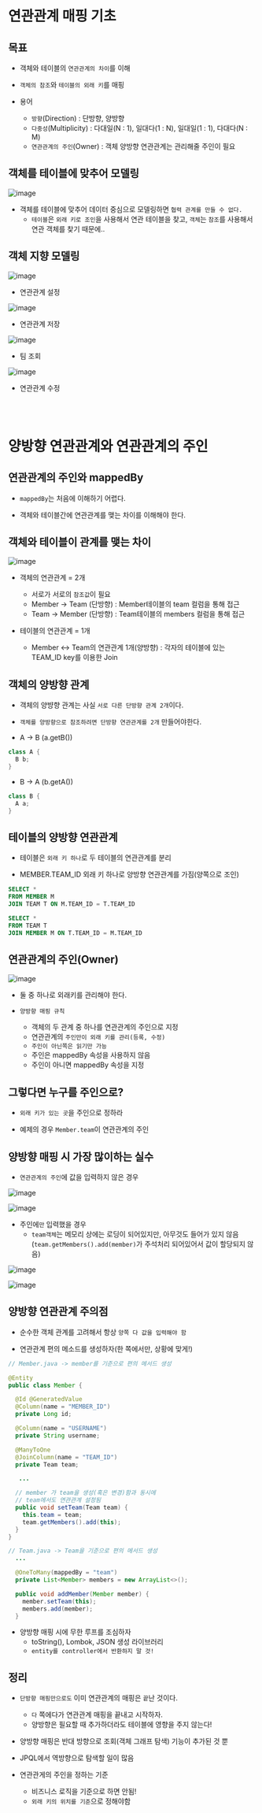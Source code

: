 # 연관관계 매핑 기초

## 목표

- 객체와 테이블의 `연관관계의 차이`를 이해

- `객체의 참조`와 `테이블의 외래 키`를 매핑

- 용어
  - `방향`(Direction) : 단방향, 양방향
  - `다중성`(Multiplicity) : 다대일(N : 1), 일대다(1 : N), 일대일(1 : 1), 다대다(N : M)
  - `연관관계의 주인`(Owner) : 객체 양방향 연관관계는 관리해줄 주인이 필요

## 객체를 테이블에 맞추어 모델링

![image](https://user-images.githubusercontent.com/109258306/222956391-3738fd0f-d5f0-40fa-92e7-fc8deef9efcd.png)

- 객체를 테이블에 맞추어 데이터 중심으로 모델링하면 `협력 관계를 만들 수 없다.`
  - `테이블`은 `외래 키로 조인`을 사용해서 연관 테이블을 찾고, `객체`는 `참조`를 사용해서 연관 객체를 찾기 때문에..

## 객체 지향 모델링

![image](https://user-images.githubusercontent.com/109258306/222956667-0baf296c-c9fa-4a39-a4e7-e0352d7240e3.png)

- 연관관계 설정

![image](https://user-images.githubusercontent.com/109258306/222957079-edb5313c-fe70-45d1-b101-7ffe0b4d19ac.png)

- 연관관계 저장

![image](https://user-images.githubusercontent.com/109258306/222957122-cabc3ef6-a964-4ccd-8de7-907c98e8cfcb.png)

- 팀 조회

![image](https://user-images.githubusercontent.com/109258306/222957212-d8de80d1-c292-4435-9e83-6358b4ce26d1.png)

- 연관관계 수정

<br><br>

# 양방향 연관관계와 연관관계의 주인

## 연관관계의 주인와 mappedBy

- `mappedBy`는 처음에 이해하기 어렵다.

- 객체와 테이블간에 연관관계를 맺는 차이를 이해해야 한다.

## 객체와 테이블이 관계를 맺는 차이

![image](https://user-images.githubusercontent.com/109258306/222957928-1fb82cda-2aac-4333-ab21-a17ef3befa4e.png)

- 객체의 연관관계 = 2개
  - 서로가 서로의 `참조값`이 필요
  - Member -> Team (단방향) : Member테이블의 team 컬럼을 통해 접근
  - Team -> Member (단방향) : Team테이블의 members 컬럼을 통해 접근

- 테이블의 연관관계 = 1개
  - Member <-> Team의 연관관계 1개(양방향) : 각자의 테이블에 있는 TEAM_ID key를 이용한 Join

## 객체의 양방향 관계

- 객체의 양뱡향 관계는 사실 `서로 다른 단방향 관계 2개`이다.

- `객체를 양방향으로 참조하려면 단방향 연관관계를 2개` 만들어야한다.

- A -> B (a.getB())

```java
class A {
  B b;
}
```

- B -> A (b.getA())

```java
class B {
  A a;
}
```

## 테이블의 양방향 연관관계

- 테이블은 `외래 키 하나`로 두 테이블의 연관관계를 분리

- MEMBER.TEAM_ID 외래 키 하나로 양방향 연관관계를 가짐(양쪽으로 조인)

```sql
SELECT *
FROM MEMBER M
JOIN TEAM T ON M.TEAM_ID = T.TEAM_ID

SELECT *
FROM TEAM T
JOIN MEMBER M ON T.TEAM_ID = M.TEAM_ID
```

## 연관관계의 주인(Owner)

![image](https://user-images.githubusercontent.com/109258306/222958449-7bb4c1c4-6a34-466d-a939-a7df3df26f69.png)

- 둘 중 하나로 외래키를 관리해야 한다.

- `양방향 매핑 규칙`
  - 객체의 두 관계 중 하나를 연관관계의 주인으로 지정
  - 연관관계의 `주인만이 외래 키를 관리(등록, 수정)`
  - `주인이 아닌쪽은 읽기만 가능`
  - 주인은 mappedBy 속성을 사용하지 않음
  - 주인이 아니면 mappedBy 속성을 지정

## 그렇다면 누구를 주인으로?

- `외래 키가 있는 곳`을 주인으로 정하라

- 예제의 경우 `Member.team`이 연관관계의 주인

## 양방향 매핑 시 가장 많이하는 실수

- `연관관계의 주인`에 값을 입력하지 않은 경우

![image](https://user-images.githubusercontent.com/109258306/223415330-e7d1d416-4698-4eae-aed8-f98b3dab563d.png)

![image](https://user-images.githubusercontent.com/109258306/223415589-98d278c0-6b4a-405b-a695-26c086d07353.png)

- 주인에`만` 입력했을 경우
  - `team객체`는 메모리 상에는 로딩이 되어있지만, 아무것도 들어가 있지 않음(`team.getMembers().add(member)`가 주석처리 되어있어서 값이 할당되지 않음)

![image](https://user-images.githubusercontent.com/109258306/223418443-b24fc6e9-fb99-4ef7-8d1a-d371827e4af8.png)

![image](https://user-images.githubusercontent.com/109258306/223419502-821d6450-56ac-4b7e-925f-4512cbe68df3.png)

## 양방향 연관관계 주의점

- 순수한 객체 관계를 고려해서 항상 `양쪽 다 값을 입력해야 함`

- 연관관계 편의 메소드를 생성하자(한 쪽에서만, 상황에 맞게!)

```java
// Member.java -> member를 기준으로 편의 메서드 생성

@Entity
public class Member {

  @Id @GeneratedValue
  @Column(name = "MEMBER_ID")
  private Long id;

  @Column(name = "USERNAME")
  private String username;

  @ManyToOne
  @JoinColumn(name = "TEAM_ID")
  private Team team;

   ...

  // member 가 team을 생성(혹은 변경)함과 동시에 
  // team에서도 연관관계 설정됨
  public void setTeam(Team team) {
    this.team = team;
    team.getMembers().add(this);
  }
}
```

```java
// Team.java -> Team을 기준으로 편의 메서드 생성
  ...

  @OneToMany(mappedBy = "team")
  private List<Member> members = new ArrayList<>();

  public void addMember(Member member) {
    member.setTeam(this);
    members.add(member);
  }

```

- 양방향 매핑 시에 무한 루프를 조심하자
  - toString(), Lombok, JSON 생성 라이브러리
  - `entity를 controller에서 반환하지 말 것!`


## 정리

- `단방향 매핑만으로도` 이미 연관관계의 매핑은 `끝`난 것이다.
  - `다` 쪽에다가 연관관계 매핑을 끝내고 시작하자.
  - 양방향은 필요할 때 추가하더라도 테이블에 영향을 주지 않는다!

- 양방향 매핑은 반대 방향으로 조회(객체 그래프 탐색) 기능이 추가된 것 뿐

- JPQL에서 역방향으로 탐색할 일이 많음

- 연관관게의 주인을 정하는 기준
  - 비즈니스 로직을 기준으로 하면 안됨!
  - `외래 키의 위치를 기준`으로 정해야함